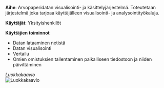 **Aihe**: Arvopaperidatan visualisointi- ja käsittelyjärjestelmä. Toteutetaan järjestelmä joka tarjoaa käyttäjälleen visualisointi- ja analysointityökaluja.

**Käyttäjät**: Yksityishenkilöt

**Käyttäjien toiminnot**
- Datan lataaminen netistä
- Datan visualisointi
- Vertailu
- Omien omistuksien tallentaminen paikalliseen tiedostoon ja niiden päivittäminen

*Luokkakaavio*\
![Luokkakaavio](/dokumentaatio/Luokkakaavio.png)
